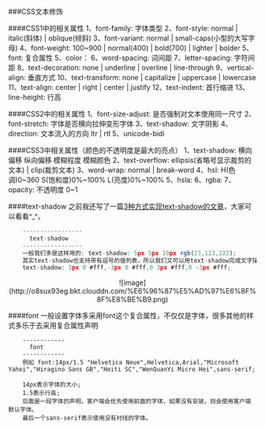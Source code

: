 ###CSS文本修饰

####CSS1中的相关属性
    1、font-family: 字体类型
    2、font-style: normal | italic(斜体) | oblique(倾斜)
    3、font-variant: normal | small-caps(小型的大写字母)
    4、font-weight: 100~900 | normal(400) | bold(700) | lighter | bolder
    5、font: 复合属性
    5、color：
    6、word-spacing: 词间距
    7、letter-spacing: 字符间距
    8、text-decoration: none | underline | overline | line-through
    9、vertical-align: 垂直方式
    10、text-transform: none | capitalize | uppercase | lowercase
    11、text-align: center | right | center | justify
    12、text-indent: 首行缩进
    13、line-height: 行高

####CSS2中的相关属性
    1、font-size-adjust: 是否强制对文本使用同一尺寸
    2、font-stretch: 字体是否横向拉伸变形字体
    3、text-shadow: 文字阴影
    4、direction: 文本流入的方向 ltr | rtl
    5、unicode-bidi

####CSS3中相关属性（颜色的不透明度是最大的亮点）
    1、text-shadow: 横向偏移 纵向偏移 模糊程度 模糊颜色
    2、text-overflow: ellipsis(省略号显示裁剪的文本) | clip(裁剪文本)
    3、word-wrap: normal | break-word
    4、hsl: H(色调)0~360 S(饱和度)0%~100% L(亮度)0%~100%
    5、hsla:
    6、rgba:
    7、opacity: 不透明度 0~1

####text-shadow
  之前我还写了一篇[3种方式实现text-shadow的文章](https://github.com/15751165579/ThinkInCoding/blob/master/%E6%96%87%E7%AB%A0/svg%E7%B3%BB%E5%88%97--%E6%96%87%E5%AD%97%E9%98%B4%E5%BD%B1%E7%9A%84%E5%AE%9A%E5%88%B6.md)，大家可以看看^_^。
```js
    -----------------
      text-shadow
    -----------------
    一般我们多是这样用的: text-shadow: 5px 5px 10px rgb(23,123,222);
    其实text-shadow也支持带有逗号的值列表，所以我们又可以用text-shadow完成文字描边的效果:
    text-shadow: 3px 0 #fff,-3px 0 #fff,0 3px #fff,0 -3px #fff;
```
<center>![image](http://o8sux93eg.bkt.clouddn.com/%E6%96%87%E5%AD%97%E6%8F%8F%E8%BE%B9.png)</center>

####font
  一般设置字体多采用font这个复合属性，不仅仅是字体，很多其他的样式多乐于去采用复合属性声明
```
    ------------
      font
    ------------
    例如 font:14px/1.5 "Helvetica Neue",Helvetica,Arial,"Microsoft Yahei","Hiragino Sans GB","Heiti SC","WenQuanYi Micro Hei",sans-serif;

    14px表示字体的大小;
    1.5表示行高;
    后面是一段字体的声明，客户端会优先使用前面的字体，如果没有安装，则会使用客户端默认字体。
    最后一个sans-serif表示使用没有衬线的字体。
```
